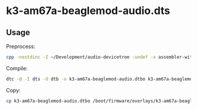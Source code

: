 # k3-am67a-beaglemod-audio.dts

## Usage

Preprocess:
```bash
cpp -nostdinc -I ~/Development/audio-devicetree -undef -x assembler-with-cpp k3-am67a-beaglemod-audio.dts -o k3-am67a-beaglemod-audio.pp.dts
```

Compile:
```bash
dtc -@ -I dts -O dtb -o k3-am67a-beaglemod-audio.dtbo k3-am67a-beaglemod-audio.pp.dts
```

Copy:
```bash
cp k3-am67a-beaglemod-audio.dtbo /boot/firmware/overlays/k3-am67a-beaglemod-audio.dtbo
```
